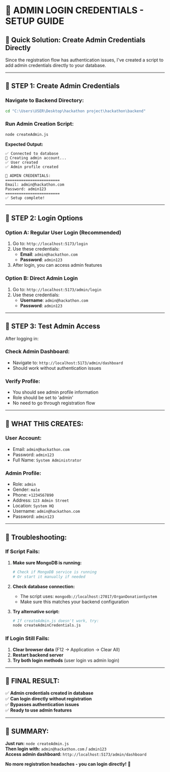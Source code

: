 # 🔑 ADMIN LOGIN CREDENTIALS - SETUP GUIDE

## 🚀 **Quick Solution**: Create Admin Credentials Directly

Since the registration flow has authentication issues, I've created a script to add admin credentials directly to your database.

---

## 🎯 **STEP 1: Create Admin Credentials**

### **Navigate to Backend Directory:**
```bash
cd "C:\Users\USER\Desktop\hackathon project\hackathon\backend"
```

### **Run Admin Creation Script:**
```bash
node createAdmin.js
```

**Expected Output:**
```
✅ Connected to database
🚀 Creating admin account...
✅ User created
✅ Admin profile created

🎉 ADMIN CREDENTIALS:
========================
Email: admin@hackathon.com
Password: admin123
========================
✅ Setup complete!
```

---

## 🎯 **STEP 2: Login Options**

### **Option A: Regular User Login** (Recommended)
1. Go to: `http://localhost:5173/login`
2. Use these credentials:
   - **Email**: `admin@hackathon.com`
   - **Password**: `admin123`
3. After login, you can access admin features

### **Option B: Direct Admin Login**
1. Go to: `http://localhost:5173/admin/login`
2. Use these credentials:
   - **Username**: `admin@hackathon.com`
   - **Password**: `admin123`

---

## 🎯 **STEP 3: Test Admin Access**

After logging in:

### **Check Admin Dashboard:**
- Navigate to: `http://localhost:5173/admin/dashboard`
- Should work without authentication issues

### **Verify Profile:**
- You should see admin profile information
- Role should be set to 'admin'
- No need to go through registration flow

---

## 🎊 **WHAT THIS CREATES:**

### **User Account:**
- Email: `admin@hackathon.com`
- Password: `admin123`
- Full Name: `System Administrator`

### **Admin Profile:**
- Role: `admin`
- Gender: `male`
- Phone: `+1234567890`
- Address: `123 Admin Street`
- Location: `System HQ`
- Username: `admin@hackathon.com`
- Password: `admin123`

---

## 🔧 **Troubleshooting:**

### **If Script Fails:**
1. **Make sure MongoDB is running:**
   ```bash
   # Check if MongoDB service is running
   # Or start it manually if needed
   ```

2. **Check database connection:**
   - The script uses: `mongodb://localhost:27017/OrganDonationSystem`
   - Make sure this matches your backend configuration

3. **Try alternative script:**
   ```bash
   # If createAdmin.js doesn't work, try:
   node createAdminCredentials.js
   ```

### **If Login Still Fails:**
1. **Clear browser data** (F12 → Application → Clear All)
2. **Restart backend server**
3. **Try both login methods** (user login vs admin login)

---

## 🎯 **FINAL RESULT:**

✅ **Admin credentials created in database**  
✅ **Can login directly without registration**  
✅ **Bypasses authentication issues**  
✅ **Ready to use admin features**  

---

## 🚀 **SUMMARY:**

**Just run:** `node createAdmin.js`  
**Then login with:** `admin@hackathon.com` / `admin123`  
**Access admin dashboard:** `http://localhost:5173/admin/dashboard`

**No more registration headaches - you can login directly!** 🎉
